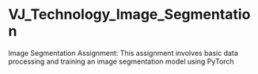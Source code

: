 # VJ_Technology_Image_Segmentation
Image Segmentation Assignment: This assignment involves basic data processing and training an image segmentation model using PyTorch
